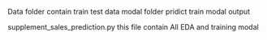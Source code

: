 Data folder contain train test data
modal folder pridict train modal output 

supplement_sales_prediction.py this file contain All EDA and training modal

